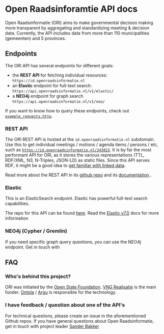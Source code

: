 # Open Raadsinforamtie API docs

Open Raadsinformatie (ORI) aims to make governmental decision making more transparent
by aggregating and standardizing meeting & decision data.
Currently, the API includes data from more than 110 municipalities (gemeenten) and 5 provinces.

## Endpoints

The ORI API has several endpoints for different goals:

- the **REST API** for fetching individual resources: `https://id.openraadsinformatie.nl`
- an **Elastic** endpoint for full-text search: `https://api.openraadsinformatie.nl/v1/elastic/`
- a **NEO4j** endpoint for graph search `https://api.openraadsinformatie.nl/v1/neo/`

If you want to know how to query these endpoints, check out [`example_requests.http`](/example_requests.http).

### REST API

The ORI REST API is hosted at the `id.openraadsinformatie.nl` subdomain.
Use this to get individual meetings / motions / agenda items / persons / etc, such as [`https://id.openraadsinformatie.nl/243815`](https://id.openraadsinformatie.nl/243815).
It is by far the most performant API for ORI, as it stores the various representations (TTL, RDF/XML, N3, N-Triples, JSON-LD) as static files.
Since this API serves RDF, it might be a good idea to [get familiar with linked data](https://ontola.io/what-is-linked-data/).

Read more about the REST API in its [github repo](https://github.com/ontola/ori_api) and its [documentation](https://id.openraadsinformatie.nl/)..

### Elastic

This is an ElasticSearch endpoint.
Elastic has powerful full-text search capabilities.

The repo for this API can be found [here](https://github.com/openstate/open-raadsinformatie).
Read the [Elastic v7.0](https://www.elastic.co/guide/en/elasticsearch/reference/7.0/index.html) docs for more information

### NEO4j (Cypher / Gremlin)

If you need specific graph query questions, you can use the NEO4j endpoint.
Get in touch with

## FAQ

### Who's behind this project?

ORI was initiated by the [Open State Foundation](https://openstate.eu).
[VNG Realisatie](https://www.vngrealisatie.nl/producten/pilots-open-raadsinformatie) is the main funder.
[Ontola](https://ontola.io) / [Argu](https://argu.co) is responsible for the technology.

### I have feedback / question about one of the API's

For technical questions, please create an issue in the aforementioned Github repos.
If you have general questions about Open Raadsinformatie, get in touch with project leader [Sander Bakker](mailto:sander.bakker@vng.nl)
